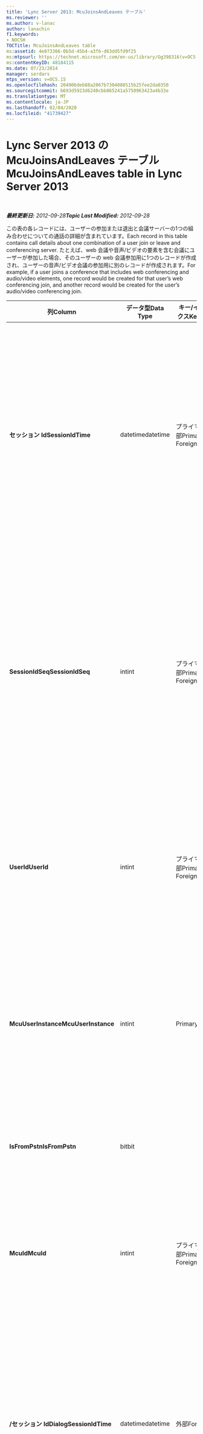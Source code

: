 ```yaml
---
title: 'Lync Server 2013: McuJoinsAndLeaves テーブル'
ms.reviewer: ''
ms.author: v-lanac
author: lanachin
f1.keywords:
- NOCSH
TOCTitle: McuJoinsAndLeaves table
ms:assetid: 4e073366-0b5d-45b4-a3f6-d63dd5fd9f25
ms:mtpsurl: https://technet.microsoft.com/en-us/library/Gg398316(v=OCS.15)
ms:contentKeyID: 48184115
ms.date: 07/23/2014
manager: serdars
mtps_version: v=OCS.15
ms.openlocfilehash: 204906deb88a2067b7304088515b25fee2da0350
ms.sourcegitcommit: b693d5923d6240cbb865241a5750963423a4b33e
ms.translationtype: MT
ms.contentlocale: ja-JP
ms.lasthandoff: 02/04/2020
ms.locfileid: "41739427"
---
```

<div data-xmlns="http://www.w3.org/1999/xhtml">

<div class="topic" data-xmlns="http://www.w3.org/1999/xhtml" data-msxsl="urn:schemas-microsoft-com:xslt" data-cs="http://msdn.microsoft.com/en-us/">

<div data-asp="http://msdn2.microsoft.com/asp">

# <a name="mcujoinsandleaves-table-in-lync-server-2013"></a><span data-ttu-id="931c6-102">Lync Server 2013 の McuJoinsAndLeaves テーブル</span><span class="sxs-lookup"><span data-stu-id="931c6-102">McuJoinsAndLeaves table in Lync Server 2013</span></span>

</div>

<div id="mainSection">

<div id="mainBody">

<span> </span>

<span data-ttu-id="931c6-103">_**最終更新日:** 2012-09-28_</span><span class="sxs-lookup"><span data-stu-id="931c6-103">_**Topic Last Modified:** 2012-09-28_</span></span>

<span data-ttu-id="931c6-104">この表の各レコードには、ユーザーの参加または退出と会議サーバーの1つの組み合わせについての通話の詳細が含まれています。</span><span class="sxs-lookup"><span data-stu-id="931c6-104">Each record in this table contains call details about one combination of a user join or leave and conferencing server.</span></span> <span data-ttu-id="931c6-105">たとえば、web 会議や音声/ビデオの要素を含む会議にユーザーが参加した場合、そのユーザーの web 会議参加用に1つのレコードが作成され、ユーザーの音声/ビデオ会議の参加用に別のレコードが作成されます。</span><span class="sxs-lookup"><span data-stu-id="931c6-105">For example, if a user joins a conference that includes web conferencing and audio/video elements, one record would be created for that user’s web conferencing join, and another record would be created for the user’s audio/video conferencing join.</span></span>


<table>
<colgroup>
<col style="width: 25%" />
<col style="width: 25%" />
<col style="width: 25%" />
<col style="width: 25%" />
</colgroup>
<thead>
<tr class="header">
<th><span data-ttu-id="931c6-106">列</span><span class="sxs-lookup"><span data-stu-id="931c6-106">Column</span></span></th>
<th><span data-ttu-id="931c6-107">データ型</span><span class="sxs-lookup"><span data-stu-id="931c6-107">Data Type</span></span></th>
<th><span data-ttu-id="931c6-108">キー/インデックス</span><span class="sxs-lookup"><span data-stu-id="931c6-108">Key/Index</span></span></th>
<th><span data-ttu-id="931c6-109">詳細</span><span class="sxs-lookup"><span data-stu-id="931c6-109">Details</span></span></th>
</tr>
</thead>
<tbody>
<tr class="odd">
<td><p><span data-ttu-id="931c6-110"><strong>セッション Id</strong></span><span class="sxs-lookup"><span data-stu-id="931c6-110"><strong>SessionIdTime</strong></span></span></p></td>
<td><p><span data-ttu-id="931c6-111">datetime</span><span class="sxs-lookup"><span data-stu-id="931c6-111">datetime</span></span></p></td>
<td><p><span data-ttu-id="931c6-112">プライマリ、外部</span><span class="sxs-lookup"><span data-stu-id="931c6-112">Primary, Foreign</span></span></p></td>
<td><p><span data-ttu-id="931c6-113">会議インスタンスの時刻。</span><span class="sxs-lookup"><span data-stu-id="931c6-113">Time of conference instance.</span></span> <span data-ttu-id="931c6-114">電話会議インスタンスを一意に識別するために<strong>Sessionidseq</strong>と組み合わせて使用されます。</span><span class="sxs-lookup"><span data-stu-id="931c6-114">Used in conjunction with <strong>SessionIdSeq</strong> to uniquely identify a conference instance.</span></span> <span data-ttu-id="931c6-115">詳細については、「 <a href="lync-server-2013-conferences-table.md">Lync Server 2013 での会議の表</a>」を参照してください。</span><span class="sxs-lookup"><span data-stu-id="931c6-115">See the <a href="lync-server-2013-conferences-table.md">Conferences table in Lync Server 2013</a> for more information.</span></span></p></td>
</tr>
<tr class="even">
<td><p><span data-ttu-id="931c6-116"><strong>SessionIdSeq</strong></span><span class="sxs-lookup"><span data-stu-id="931c6-116"><strong>SessionIdSeq</strong></span></span></p></td>
<td><p><span data-ttu-id="931c6-117">int</span><span class="sxs-lookup"><span data-stu-id="931c6-117">int</span></span></p></td>
<td><p><span data-ttu-id="931c6-118">プライマリ、外部</span><span class="sxs-lookup"><span data-stu-id="931c6-118">Primary, Foreign</span></span></p></td>
<td><p><span data-ttu-id="931c6-119">会議インスタンスを識別する ID 番号。</span><span class="sxs-lookup"><span data-stu-id="931c6-119">ID number to identify the conference instance.</span></span> <span data-ttu-id="931c6-120">電話会議インスタンスを一意に識別するために<strong>Sessionidtime</strong>と組み合わせて使用されます。</span><span class="sxs-lookup"><span data-stu-id="931c6-120">Used in conjunction with <strong>SessionIdTime</strong> to uniquely identify a conference instance.</span></span> <span data-ttu-id="931c6-121">詳細については、「 <a href="lync-server-2013-conferences-table.md">Lync Server 2013 での会議の表</a>」を参照してください。</span><span class="sxs-lookup"><span data-stu-id="931c6-121">See the <a href="lync-server-2013-conferences-table.md">Conferences table in Lync Server 2013</a> for more information.</span></span></p></td>
</tr>
<tr class="odd">
<td><p><span data-ttu-id="931c6-122"><strong>UserId</strong></span><span class="sxs-lookup"><span data-stu-id="931c6-122"><strong>UserId</strong></span></span></p></td>
<td><p><span data-ttu-id="931c6-123">int</span><span class="sxs-lookup"><span data-stu-id="931c6-123">int</span></span></p></td>
<td><p><span data-ttu-id="931c6-124">プライマリ、外部</span><span class="sxs-lookup"><span data-stu-id="931c6-124">Primary, Foreign</span></span></p></td>
<td><p><span data-ttu-id="931c6-125">このユーザーを識別する一意の番号です。</span><span class="sxs-lookup"><span data-stu-id="931c6-125">Unique number identifying this user.</span></span> <span data-ttu-id="931c6-126">詳細については、「 <a href="lync-server-2013-users-table.md">Lync Server 2013 のユーザーテーブル</a>」を参照してください。</span><span class="sxs-lookup"><span data-stu-id="931c6-126">See the <a href="lync-server-2013-users-table.md">Users table in Lync Server 2013</a> for more information.</span></span></p></td>
</tr>
<tr class="even">
<td><p><span data-ttu-id="931c6-127"><strong>McuUserInstance</strong></span><span class="sxs-lookup"><span data-stu-id="931c6-127"><strong>McuUserInstance</strong></span></span></p></td>
<td><p><span data-ttu-id="931c6-128">int</span><span class="sxs-lookup"><span data-stu-id="931c6-128">int</span></span></p></td>
<td><p><span data-ttu-id="931c6-129">Primary</span><span class="sxs-lookup"><span data-stu-id="931c6-129">Primary</span></span></p></td>
<td><p><span data-ttu-id="931c6-130">ユーザーが複数のコンピューターまたはデバイスに一度にログオンしている場合、McuUserInstance はユーザーとデバイスの組み合わせを一意に識別します。</span><span class="sxs-lookup"><span data-stu-id="931c6-130">If a user is logged on at multiple computers or devices at once, McuUserInstance uniquely identifies the user/device combination.</span></span></p></td>
</tr>
<tr class="odd">
<td><p><span data-ttu-id="931c6-131"><strong>IsFromPstn</strong></span><span class="sxs-lookup"><span data-stu-id="931c6-131"><strong>IsFromPstn</strong></span></span></p></td>
<td><p><span data-ttu-id="931c6-132">bit</span><span class="sxs-lookup"><span data-stu-id="931c6-132">bit</span></span></p></td>
<td><p> </p></td>
<td><p><span data-ttu-id="931c6-133">ユーザーが PSTN から参加しているかどうかを示します。</span><span class="sxs-lookup"><span data-stu-id="931c6-133">Whether the user is joining from a PSTN or not.</span></span></p></td>
</tr>
<tr class="even">
<td><p><span data-ttu-id="931c6-134"><strong>McuId</strong></span><span class="sxs-lookup"><span data-stu-id="931c6-134"><strong>McuId</strong></span></span></p></td>
<td><p><span data-ttu-id="931c6-135">int</span><span class="sxs-lookup"><span data-stu-id="931c6-135">int</span></span></p></td>
<td><p><span data-ttu-id="931c6-136">プライマリ、外部</span><span class="sxs-lookup"><span data-stu-id="931c6-136">Primary, Foreign</span></span></p></td>
<td><p><span data-ttu-id="931c6-137">この会議サーバーを識別する一意の番号です。</span><span class="sxs-lookup"><span data-stu-id="931c6-137">Unique number identifying this conferencing server.</span></span> <span data-ttu-id="931c6-138">詳細については、「 <a href="lync-server-2013-mcus-table.md">Lync Server 2013 での mcu の表</a>」を参照してください。</span><span class="sxs-lookup"><span data-stu-id="931c6-138">See the <a href="lync-server-2013-mcus-table.md">Mcus table in Lync Server 2013</a> for more information.</span></span></p></td>
</tr>
<tr class="odd">
<td><p><span data-ttu-id="931c6-139"><strong>/セッション Id</strong></span><span class="sxs-lookup"><span data-stu-id="931c6-139"><strong>DialogSessionIdTime</strong></span></span></p></td>
<td><p><span data-ttu-id="931c6-140">datetime</span><span class="sxs-lookup"><span data-stu-id="931c6-140">datetime</span></span></p></td>
<td><p><span data-ttu-id="931c6-141">外部</span><span class="sxs-lookup"><span data-stu-id="931c6-141">Foreign</span></span></p></td>
<td><p><span data-ttu-id="931c6-142">セッション要求の時刻。</span><span class="sxs-lookup"><span data-stu-id="931c6-142">Time of session request.</span></span> <span data-ttu-id="931c6-143">セッションを一意に識別するために<strong>Sessionidseq</strong>と組み合わせて使用されます。</span><span class="sxs-lookup"><span data-stu-id="931c6-143">Used in conjunction with <strong>SessionIdSeq</strong> to uniquely identify a session.</span></span> <span data-ttu-id="931c6-144">詳細については、「 <a href="lync-server-2013-dialogs-table.md">Lync Server 2013 のダイアログテーブル</a>」を参照してください。</span><span class="sxs-lookup"><span data-stu-id="931c6-144">See the <a href="lync-server-2013-dialogs-table.md">Dialogs table in Lync Server 2013</a> for more information.</span></span></p></td>
</tr>
<tr class="even">
<td><p><span data-ttu-id="931c6-145"><strong>"/セッション Id"</strong></span><span class="sxs-lookup"><span data-stu-id="931c6-145"><strong>DialogSessionIdSeq</strong></span></span></p></td>
<td><p><span data-ttu-id="931c6-146">int</span><span class="sxs-lookup"><span data-stu-id="931c6-146">int</span></span></p></td>
<td><p><span data-ttu-id="931c6-147">外部</span><span class="sxs-lookup"><span data-stu-id="931c6-147">Foreign</span></span></p></td>
<td><p><span data-ttu-id="931c6-148">セッションを識別する ID 番号。</span><span class="sxs-lookup"><span data-stu-id="931c6-148">ID number to identify the session.</span></span> <span data-ttu-id="931c6-149">セッションを一意に識別するために<strong>Sessionidtime</strong>と組み合わせて使用されます。</span><span class="sxs-lookup"><span data-stu-id="931c6-149">Used in conjunction with <strong>SessionIdTime</strong> to uniquely identify a session.</span></span> <span data-ttu-id="931c6-150">詳細については、「 <a href="lync-server-2013-dialogs-table.md">Lync Server 2013 のダイアログテーブル</a>」を参照してください。</span><span class="sxs-lookup"><span data-stu-id="931c6-150">See the <a href="lync-server-2013-dialogs-table.md">Dialogs table in Lync Server 2013</a> for more information.</span></span></p></td>
</tr>
<tr class="odd">
<td><p><span data-ttu-id="931c6-151"><strong>UserJoinTime</strong></span><span class="sxs-lookup"><span data-stu-id="931c6-151"><strong>UserJoinTime</strong></span></span></p></td>
<td><p><span data-ttu-id="931c6-152">datetime</span><span class="sxs-lookup"><span data-stu-id="931c6-152">datetime</span></span></p></td>
<td><p> </p></td>
<td><p><span data-ttu-id="931c6-153">このユーザーがこの会議サーバーに参加する時刻です。</span><span class="sxs-lookup"><span data-stu-id="931c6-153">The time this user joins this conferencing server.</span></span></p></td>
</tr>
<tr class="even">
<td><p><span data-ttu-id="931c6-154"><strong>UserLeaveTime</strong></span><span class="sxs-lookup"><span data-stu-id="931c6-154"><strong>UserLeaveTime</strong></span></span></p></td>
<td><p><span data-ttu-id="931c6-155">datetime</span><span class="sxs-lookup"><span data-stu-id="931c6-155">datetime</span></span></p></td>
<td><p> </p></td>
<td><p><span data-ttu-id="931c6-156">このユーザーがこの会議サーバーから退席した時刻。</span><span class="sxs-lookup"><span data-stu-id="931c6-156">The time this user leaves this conferencing server.</span></span></p></td>
</tr>
<tr class="odd">
<td><p><span data-ttu-id="931c6-157"><strong>ClientVerId</strong></span><span class="sxs-lookup"><span data-stu-id="931c6-157"><strong>ClientVerId</strong></span></span></p></td>
<td><p><span data-ttu-id="931c6-158">int</span><span class="sxs-lookup"><span data-stu-id="931c6-158">int</span></span></p></td>
<td><p><span data-ttu-id="931c6-159">外部</span><span class="sxs-lookup"><span data-stu-id="931c6-159">Foreign</span></span></p></td>
<td><p><span data-ttu-id="931c6-160">電話会議で使用するクライアントソフトウェアのバージョン番号を指定する識別子。</span><span class="sxs-lookup"><span data-stu-id="931c6-160">Identifier that specifies the version number of the client software use in the conference.</span></span> <span data-ttu-id="931c6-161">詳細については、「 <a href="lync-server-2013-clientversions-table.md">Lync Server 2013 の Clientversions の表</a>」を参照してください。</span><span class="sxs-lookup"><span data-stu-id="931c6-161">See the <a href="lync-server-2013-clientversions-table.md">ClientVersions table in Lync Server 2013</a> for more information.</span></span></p>
<p><span data-ttu-id="931c6-162">このフィールドは、Microsoft Lync Server 2013 で導入されました。</span><span class="sxs-lookup"><span data-stu-id="931c6-162">This field was introduced in Microsoft Lync Server 2013.</span></span></p></td>
</tr>
</tbody>
</table>


</div>

<span> </span>

</div>

</div>

</div>

